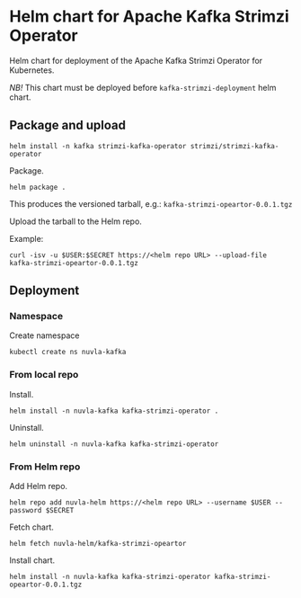 # Helm chart for Apache Kafka Strimzi Operator

Helm chart for deployment of the Apache Kafka Strimzi Operator for Kubernetes.

*NB!* This chart must be deployed before `kafka-strimzi-deployment` helm chart.

## Package and upload

```shell script
helm install -n kafka strimzi-kafka-operator strimzi/strimzi-kafka-operator
```

Package.

```shell script
helm package .
```

This produces the versioned tarball, e.g.: `kafka-strimzi-opeartor-0.0.1.tgz`

Upload the tarball to the Helm repo.

Example:

```shell script
curl -isv -u $USER:$SECRET https://<helm repo URL> --upload-file kafka-strimzi-opeartor-0.0.1.tgz
```

## Deployment

### Namespace

Create namespace

```
kubectl create ns nuvla-kafka
```

### From local repo

Install.

```shell script
helm install -n nuvla-kafka kafka-strimzi-operator .
```

Uninstall.

```shell script
helm uninstall -n nuvla-kafka kafka-strimzi-operator
```

### From Helm repo

Add Helm repo.

```shell script
helm repo add nuvla-helm https://<helm repo URL> --username $USER --password $SECRET 
```

Fetch chart.

```shell script
helm fetch nuvla-helm/kafka-strimzi-opeartor
```

Install chart.

```shell script
helm install -n nuvla-kafka kafka-strimzi-operator kafka-strimzi-opeartor-0.0.1.tgz
```
